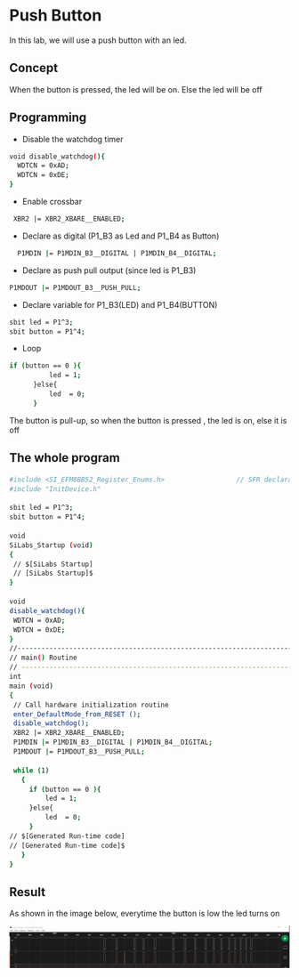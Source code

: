 # Push Button

In this lab, we will use a push button with an led. 

## Concept

When the button is pressed, the led will be on. Else the led will be off

## Programming 

* Disable the watchdog timer

```sh
void disable_watchdog(){
  WDTCN = 0xAD;
  WDTCN = 0xDE;
}
```

* Enable crossbar

```sh
 XBR2 |= XBR2_XBARE__ENABLED;
 ```
 
 * Declare as digital (P1_B3 as Led and P1_B4 as Button)

```sh
  P1MDIN |= P1MDIN_B3__DIGITAL | P1MDIN_B4__DIGITAL;
  ```

* Declare as push pull output (since led is P1_B3)
```sh
P1MDOUT |= P1MDOUT_B3__PUSH_PULL;
```

* Declare variable for P1_B3(LED) and P1_B4(BUTTON)

```sh
sbit led = P1^3;
sbit button = P1^4;
```

* Loop 

```sh 
if (button == 0 ){
          led = 1;
      }else{
          led  = 0;
      }
```
 The button is pull-up, so when the button is pressed , the led is on, else it is off
## The whole program 

 ```sh
 #include <SI_EFM8BB52_Register_Enums.h>                  // SFR declarations
#include "InitDevice.h"

sbit led = P1^3;
sbit button = P1^4;

void
SiLabs_Startup (void)
{
  // $[SiLabs Startup]
  // [SiLabs Startup]$
}

void 
disable_watchdog(){
  WDTCN = 0xAD;
  WDTCN = 0xDE;
}
//-----------------------------------------------------------------------------
// main() Routine
// ----------------------------------------------------------------------------
int
main (void)
{
  // Call hardware initialization routine
  enter_DefaultMode_from_RESET ();
  disable_watchdog();
  XBR2 |= XBR2_XBARE__ENABLED;
  P1MDIN |= P1MDIN_B3__DIGITAL | P1MDIN_B4__DIGITAL;
  P1MDOUT |= P1MDOUT_B3__PUSH_PULL;

  while (1)
    {
      if (button == 0 ){
          led = 1;
      }else{
          led  = 0;
      }
// $[Generated Run-time code]
// [Generated Run-time code]$
    }
}
```
 ##  Result
 
 As shown in the image below, everytime the button is low the led turns on 
 
 
![efm8bb52](https://github.com/Theara-Seng/efm8bb52/blob/main/lab1_button/lab1_image/result.png)
